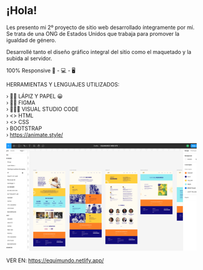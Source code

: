 <h1>¡Hola!</h1>

Les presento mi 2º proyecto de sitio web desarrollado íntegramente por mí.
Se trata de una ONG de Estados Unidos que trabaja para promover la igualdad de género.

Desarrollé tanto el diseño gráfico integral del sitio como el maquetado y la subida al servidor.

100% Responsive 📲 - 💻 - 🖥


HERRAMIENTAS Y LENGUAJES UTILIZADOS:

› ✍🏻 LÁPIZ Y PAPEL 😀<br>
› 👩‍🎨 FIGMA<br>
› 👩🏼‍💻 VISUAL STUDIO CODE<br>
› <> HTML<br>
› <> CSS<br> 
› BOOTSTRAP<br>
› https://animate.style/


![](./img/boceto-figma.png)

VER EN:
https://equimundo.netlify.app/


